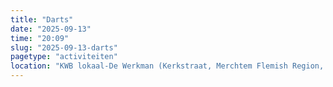 ```yaml
---
title: "Darts"
date: "2025-09-13"
time: "20:09"
slug: "2025-09-13-darts"
pagetype: "activiteiten"
location: "KWB lokaal-De Werkman (Kerkstraat, Merchtem Flemish Region, Belgium)"
---
```





